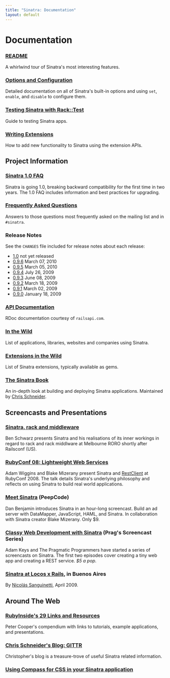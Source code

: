 ```yaml
---
title: "Sinatra: Documentation"
layout: default
---
```


Documentation
=============

### [README](intro.html)

A whirlwind tour of Sinatra's most interesting features.

### [Options and Configuration](configuration.html)

Detailed documentation on all of Sinatra's built-in options and using `set`,
`enable`, and `disable` to configure them.

### [Testing Sinatra with Rack::Test](testing.html)

Guide to testing Sinatra apps.

### [Writing Extensions](extensions.html)

How to add new functionality to Sinatra using the extension APIs.

Project Information
-------------------

### [Sinatra 1.0 FAQ](./one-oh-faq)

Sinatra is going 1.0, breaking backward compatibility for the first
time in two years. The 1.0 FAQ includes information and best practices
for upgrading.

### [Frequently Asked Questions](faq.html)

Answers to those questions most frequently asked on the mailing list and
in `#sinatra`.

### Release Notes

See the `CHANGES` file included for release notes about each release:

 * [1.0](http://github.com/sinatra/sinatra/blob/1.0.b/CHANGES)
   not yet released
 * [0.9.6](http://github.com/sinatra/sinatra/blob/0.9.6/CHANGES)
   March 07, 2010
 * [0.9.5](http://github.com/sinatra/sinatra/blob/0.9.5/CHANGES)
   March 05, 2010
 * [0.9.4](http://github.com/sinatra/sinatra/blob/0.9.4/CHANGES)
   July 26, 2009
 * [0.9.3](http://github.com/sinatra/sinatra/blob/0.9.3/CHANGES)
   June 08, 2009
 * [0.9.2](http://github.com/sinatra/sinatra/blob/0.9.2/CHANGES)
   March 18, 2009
 * [0.9.1](http://github.com/sinatra/sinatra/blob/0.9.1/CHANGES)
   March 02, 2009
 * [0.9.0](http://github.com/sinatra/sinatra/blob/0.9.0/CHANGES)
   January 18, 2009

### [API Documentation](http://railsapi.com/doc/sinatra-v1.0/)

RDoc documentation courtesy of `railsapi.com`.

### [In the Wild](/wild.html)

List of applications, libraries, websites and companies using Sinatra.

### [Extensions in the Wild](/extensions-wild.html)

List of Sinatra extensions, typically available as gems.

### [The Sinatra Book](http://sinatra-book.gittr.com/)

An in-depth look at building and deploying Sinatra applications.
Maintained by [Chris Schneider](http://github.com/cschneid).

<!--

### [Routes](book.html#routes) and [Filters](book.html#filters)

Using `get`, `put`, `post`, `delete` to define routes and `before`
to inspect/modify the request before routing is performed.

### [Helpers](book.html#helpers) and [Views](book.html#views)

Extracting commonly used logic into helper methods and managing
view code in external templates.

### [Configuration](book.html#configuration)

Using `configure` blocks, settings options, and using Rack
middleware.

### [Error Handling](book.html#error_handling)

How to create custom error pages or perform actions when certain
exceptions occur within your application.

### [Deployment](book.html#deployment)

How to deploy under Thin, Passenger, etc. using a Rackup file.

-->

Screencasts and Presentations
-----------------------------

### [Sinatra, rack and middleware](http://www.slideshare.net/benschwarz/sinatra-rack-and-middleware-1509268)

Ben Schwarz presents Sinatra and his realisations of its inner workings in regard to 
rack and rack middlware at Melbourne RORO shortly after Railsconf (US).

### [RubyConf 08: Lightweight Web Services](http://rubyconf2008.confreaks.com/lightweight-web-services.html)

Adam Wiggins and Blake Mizerany present Sinatra and
[RestClient](http://github.com/adamwiggins/rest-client/tree/master)
at RubyConf 2008. The talk details Sinatra's underlying philosophy and
reflects on using Sinatra to build real world applications.

### [Meet Sinatra](http://peepcode.com/products/sinatra) (PeepCode)

Dan Benjamin introduces Sinatra in an hour-long screencast. Build an ad server with DataMapper, JavaScript, HAML, and Sinatra. In collaboration with Sinatra creator Blake Mizerany. Only $9.

### [Classy Web Development with Sinatra](http://www.pragprog.com/screencasts/v-aksinatra/classy-web-development-with-sinatra) (Prag's Screencast Series)

Adam Keys and The Pragmatic Programmers have started a series of screencasts
on Sinatra. The first two episodes cover creating a tiny web app and creating
a REST service. <em>$5 a pop.</em>

### [Sinatra at Locos x Rails](http://www.slideshare.net/godfoca/sinatra-1282891), in Buenos Aires

By [Nicolás Sanguinetti](http://github.com/foca), April 2009.

Around The Web
--------------

### [RubyInside's 29 Links and Resources](http://www.rubyinside.com/sinatra-29-links-and-resources-for-a-quicker-easier-way-to-build-webapps-1371.html)

Peter Cooper's compendium with links to tutorials, example
applications, and presentations.

### [Chris Schneider's Blog: GITTR](http://www.gittr.com/)

Christopher's blog is a treasure-trove of useful Sinatra related
information.

### [Using Compass for CSS in your Sinatra application](http://log.openmonkey.com/post/73462983/using-compass-for-css-in-your-sinatra-application)
